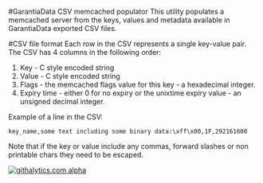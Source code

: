 #GarantiaData CSV memcached populator
This utility populates a memcached server from the keys, values and metadata available in GarantiaData exported CSV files.

#CSV file format
Each row in the CSV represents a single key-value pair. The CSV has 4 columns in the following order:

1. Key - C style encoded string
2. Value - C style encoded string
3. Flags - the memcached flags value for this key - a hexadecimal integer.
4. Expiry time - either 0 for no expiry or the unixtime expiry value - an unsigned decimal integer.

Example of a line in the CSV:
```
key_name,some text including some binary data:\xff\x00,1F,292161600
```
Note that if the key or value include any commas, forward slashes or non printable chars they need to be escaped.

[![githalytics.com alpha](https://cruel-carlota.pagodabox.com/6a50d0aa4c2e0213d38faab87a4e1c01 "githalytics.com")](http://githalytics.com/GarantiaData/memcache_populator)

